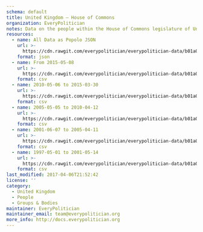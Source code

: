```yaml
---
schema: default
title: United Kingdom — House of Commons
organization: EveryPolitician
notes: Data on the people within the House of Commons legislature of United Kingdom.
resources:
  - name: All Data as Popolo JSON
    url: >-
      https://cdn.rawgit.com/everypolitician/everypolitician-data/b01a076245fc930841f8c9e88cf4ef909de1b03c/data/UK/Commons/ep-popolo-v1.0.json
    format: json
  - name: From 2015-05-08
    url: >-
      https://cdn.rawgit.com/everypolitician/everypolitician-data/b01a076245fc930841f8c9e88cf4ef909de1b03c/data/UK/Commons/term-56.csv
    format: csv
  - name: 2010-05-06 to 2015-03-30
    url: >-
      https://cdn.rawgit.com/everypolitician/everypolitician-data/b01a076245fc930841f8c9e88cf4ef909de1b03c/data/UK/Commons/term-55.csv
    format: csv
  - name: 2005-05-05 to 2010-04-12
    url: >-
      https://cdn.rawgit.com/everypolitician/everypolitician-data/b01a076245fc930841f8c9e88cf4ef909de1b03c/data/UK/Commons/term-54.csv
    format: csv
  - name: 2001-06-07 to 2005-04-11
    url: >-
      https://cdn.rawgit.com/everypolitician/everypolitician-data/b01a076245fc930841f8c9e88cf4ef909de1b03c/data/UK/Commons/term-53.csv
    format: csv
  - name: 1997-05-01 to 2001-05-14
    url: >-
      https://cdn.rawgit.com/everypolitician/everypolitician-data/b01a076245fc930841f8c9e88cf4ef909de1b03c/data/UK/Commons/term-52.csv
    format: csv
last_modified: 2017-04-06T21:52:42
license: ''
category:
  - United Kingdom
  - People
  - Groups & Bodies
maintainer: EveryPolitician
maintainer_email: team@everypolitician.org
more_info: http://docs.everypolitician.org
---
```

